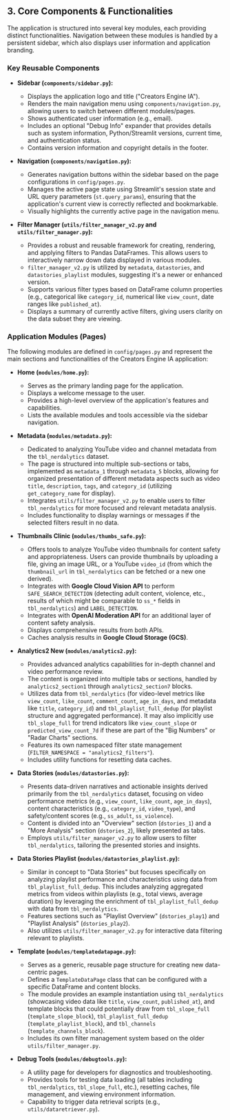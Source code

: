 ## 3. Core Components & Functionalities

The application is structured into several key modules, each providing distinct functionalities. Navigation between these modules is handled by a persistent sidebar, which also displays user information and application branding.

### Key Reusable Components

*   **Sidebar (`components/sidebar.py`):**
    *   Displays the application logo and title ("Creators Engine IA").
    *   Renders the main navigation menu using `components/navigation.py`, allowing users to switch between different modules/pages.
    *   Shows authenticated user information (e.g., email).
    *   Includes an optional "Debug Info" expander that provides details such as system information, Python/Streamlit versions, current time, and authentication status.
    *   Contains version information and copyright details in the footer.

*   **Navigation (`components/navigation.py`):**
    *   Generates navigation buttons within the sidebar based on the page configurations in `config/pages.py`.
    *   Manages the active page state using Streamlit's session state and URL query parameters (`st.query_params`), ensuring that the application's current view is correctly reflected and bookmarkable.
    *   Visually highlights the currently active page in the navigation menu.

*   **Filter Manager (`utils/filter_manager_v2.py` and `utils/filter_manager.py`):**
    *   Provides a robust and reusable framework for creating, rendering, and applying filters to Pandas DataFrames. This allows users to interactively narrow down data displayed in various modules.
    *   `filter_manager_v2.py` is utilized by `metadata`, `datastories`, and `datastories_playlist` modules, suggesting it's a newer or enhanced version.
    *   Supports various filter types based on DataFrame column properties (e.g., categorical like `category_id`, numerical like `view_count`, date ranges like `published_at`).
    *   Displays a summary of currently active filters, giving users clarity on the data subset they are viewing.

### Application Modules (Pages)

The following modules are defined in `config/pages.py` and represent the main sections and functionalities of the Creators Engine IA application:

*   **Home (`modules/home.py`):**
    *   Serves as the primary landing page for the application.
    *   Displays a welcome message to the user.
    *   Provides a high-level overview of the application's features and capabilities.
    *   Lists the available modules and tools accessible via the sidebar navigation.

*   **Metadata (`modules/metadata.py`):**
    *   Dedicated to analyzing YouTube video and channel metadata from the `tbl_nerdalytics` dataset.
    *   The page is structured into multiple sub-sections or tabs, implemented as `metadata_1` through `metadata_5` blocks, allowing for organized presentation of different metadata aspects such as video `title`, `description`, `tags`, and `category_id` (utilizing `get_category_name` for display).
    *   Integrates `utils/filter_manager_v2.py` to enable users to filter `tbl_nerdalytics` for more focused and relevant metadata analysis.
    *   Includes functionality to display warnings or messages if the selected filters result in no data.

*   **Thumbnails Clinic (`modules/thumbs_safe.py`):**
    *   Offers tools to analyze YouTube video thumbnails for content safety and appropriateness. Users can provide thumbnails by uploading a file, giving an image URL, or a YouTube `video_id` (from which the `thumbnail_url` in `tbl_nerdalytics` can be fetched or a new one derived).
    *   Integrates with **Google Cloud Vision API** to perform `SAFE_SEARCH_DETECTION` (detecting adult content, violence, etc., results of which might be comparable to `ss_*` fields in `tbl_nerdalytics`) and `LABEL_DETECTION`.
    *   Integrates with **OpenAI Moderation API** for an additional layer of content safety analysis.
    *   Displays comprehensive results from both APIs.
    *   Caches analysis results in **Google Cloud Storage (GCS)**.

*   **Analytics2 New (`modules/analytics2.py`):**
    *   Provides advanced analytics capabilities for in-depth channel and video performance review.
    *   The content is organized into multiple tabs or sections, handled by `analytics2_section1` through `analytics2_section7` blocks.
    *   Utilizes data from `tbl_nerdalytics` (for video-level metrics like `view_count`, `like_count`, `comment_count`, `age_in_days`, and metadata like `title`, `category_id`) and `tbl_playlist_full_dedup` (for playlist structure and aggregated performance). It may also implicitly use `tbl_slope_full` for trend indicators like `view_count_slope` or `predicted_view_count_7d` if these are part of the "Big Numbers" or "Radar Charts" sections.
    *   Features its own namespaced filter state management (`FILTER_NAMESPACE = "analytics2_filters"`).
    *   Includes utility functions for resetting data caches.

*   **Data Stories (`modules/datastories.py`):**
    *   Presents data-driven narratives and actionable insights derived primarily from the `tbl_nerdalytics` dataset, focusing on video performance metrics (e.g., `view_count`, `like_count`, `age_in_days`), content characteristics (e.g., `category_id`, `video_type`), and safety/content scores (e.g., `ss_adult`, `ss_violence`).
    *   Content is divided into an "Overview" section (`dstories_1`) and a "More Analysis" section (`dstories_2`), likely presented as tabs.
    *   Employs `utils/filter_manager_v2.py` to allow users to filter `tbl_nerdalytics`, tailoring the presented stories and insights.

*   **Data Stories Playlist (`modules/datastories_playlist.py`):**
    *   Similar in concept to "Data Stories" but focuses specifically on analyzing playlist performance and characteristics using data from `tbl_playlist_full_dedup`. This includes analyzing aggregated metrics from videos within playlists (e.g., total views, average duration) by leveraging the enrichment of `tbl_playlist_full_dedup` with data from `tbl_nerdalytics`.
    *   Features sections such as "Playlist Overview" (`dstories_play1`) and "Playlist Analysis" (`dstories_play2`).
    *   Also utilizes `utils/filter_manager_v2.py` for interactive data filtering relevant to playlists.

*   **Template (`modules/templatedatapage.py`):**
    *   Serves as a generic, reusable page structure for creating new data-centric pages.
    *   Defines a `TemplateDataPage` class that can be configured with a specific DataFrame and content blocks.
    *   The module provides an example instantiation using `tbl_nerdalytics` (showcasing video data like `title`, `view_count`, `published_at`), and template blocks that could potentially draw from `tbl_slope_full` (`template_slope_block`), `tbl_playlist_full_dedup` (`template_playlist_block`), and `tbl_channels` (`template_channels_block`).
    *   Includes its own filter management system based on the older `utils/filter_manager.py`.

*   **Debug Tools (`modules/debugtools.py`):**
    *   A utility page for developers for diagnostics and troubleshooting.
    *   Provides tools for testing data loading (all tables including `tbl_nerdalytics`, `tbl_slope_full`, etc.), resetting caches, file management, and viewing environment information.
    *   Capability to trigger data retrieval scripts (e.g., `utils/dataretriever.py`).
